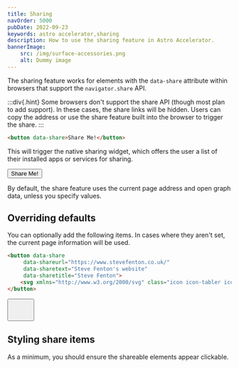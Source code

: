 ```yaml
---
title: Sharing
navOrder: 5000
pubDate: 2022-09-23
keywords: astro accelerator,sharing
description: How to use the sharing feature in Astro Accelerator.
bannerImage:
    src: /img/surface-accessories.png
    alt: Dummy image
---
```


The sharing feature works for elements with the `data-share` attribute within browsers that support the `navigator.share` API.

:::div{.hint}
Some browsers don't support the share API (though most plan to add support). In these cases, the share links will be hidden. Users can copy the address or use the share feature built into the browser to trigger the share.
:::

```html
<button data-share>Share Me!</button>
```

This will trigger the native sharing widget, which offers the user a list of their installed apps or services for sharing.

<button data-share>Share Me!</button>

By default, the share feature uses the current page address and open graph data, unless you specify values.

## Overriding defaults

You can optionally add the following items. In cases where they aren't set, the current page information will be used.

```html
<button data-share
     data-shareurl="https://www.stevefenton.co.uk/"
     data-sharetext="Steve Fenton's website"
     data-sharetitle="Steve Fenton">
    <svg xmlns="http://www.w3.org/2000/svg" class="icon icon-tabler icon-tabler-share" width="44" height="44" viewBox="0 0 24 24" stroke-width="1.5" fill="none" stroke-linecap="round" stroke-linejoin="round"><path stroke="none" d="M0 0h24v24H0z" fill="none" /><circle cx="6" cy="12" r="3" /><circle cx="18" cy="6" r="3" /><circle cx="18" cy="18" r="3" /><line x1="8.7" y1="10.7" x2="15.3" y2="7.3" /><line x1="8.7" y1="13.3" x2="15.3" y2="16.7" /></svg>
</button>
```

<button data-share
     data-shareurl="https://www.stevefenton.co.uk/"
     data-sharetext="Steve Fenton's website"
     data-sharetitle="Steve Fenton">
    <svg xmlns="http://www.w3.org/2000/svg" class="icon icon-tabler icon-tabler-share" width="44" height="44" viewBox="0 0 24 24" stroke-width="1.5" fill="none" stroke-linecap="round" stroke-linejoin="round"><path stroke="none" d="M0 0h24v24H0z" fill="none" /><circle cx="6" cy="12" r="3" /><circle cx="18" cy="6" r="3" /><circle cx="18" cy="18" r="3" /><line x1="8.7" y1="10.7" x2="15.3" y2="7.3" /><line x1="8.7" y1="13.3" x2="15.3" y2="16.7" /></svg>
</button>

## Styling share items

As a minimum, you should ensure the shareable elements appear clickable.
